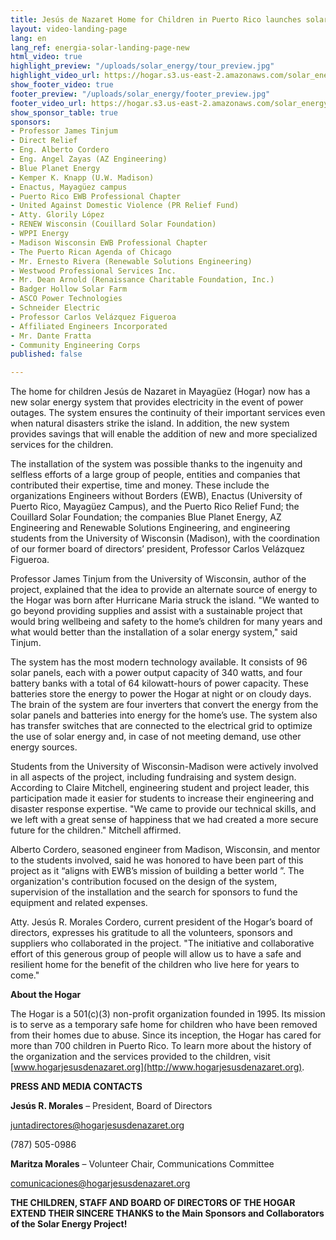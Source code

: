 ```yaml
---
title: Jesús de Nazaret Home for Children in Puerto Rico launches solar energy system
layout: video-landing-page
lang: en
lang_ref: energia-solar-landing-page-new
html_video: true
highlight_preview: "/uploads/solar_energy/tour_preview.jpg"
highlight_video_url: https://hogar.s3.us-east-2.amazonaws.com/solar_energy_tour_final.mov
show_footer_video: true
footer_preview: "/uploads/solar_energy/footer_preview.jpg"
footer_video_url: https://hogar.s3.us-east-2.amazonaws.com/solar_energy_thank_you.mov
show_sponsor_table: true
sponsors:
- Professor James Tinjum
- Direct Relief
- Eng. Alberto Cordero
- Eng. Angel Zayas (AZ Engineering)
- Blue Planet Energy
- Kemper K. Knapp (U.W. Madison)
- Enactus, Mayagüez campus
- Puerto Rico EWB Professional Chapter
- United Against Domestic Violence (PR Relief Fund)
- Atty. Glorily López
- RENEW Wisconsin (Couillard Solar Foundation)
- WPPI Energy
- Madison Wisconsin EWB Professional Chapter
- The Puerto Rican Agenda of Chicago
- Mr. Ernesto Rivera (Renewable Solutions Engineering)
- Westwood Professional Services Inc.
- Mr. Dean Arnold (Renaissance Charitable Foundation, Inc.)
- Badger Hollow Solar Farm
- ASCO Power Technologies
- Schneider Electric
- Professor Carlos Velázquez Figueroa
- Affiliated Engineers Incorporated
- Mr. Dante Fratta
- Community Engineering Corps
published: false

---
```

The home for children Jesús de Nazaret in Mayagüez (Hogar) now has a new solar energy system that provides electricity in the event of power outages. The system ensures the continuity of their important services even when natural disasters strike the island. In addition, the new system provides savings that will enable the addition of new and more specialized services for the children.

The installation of the system was possible thanks to the ingenuity and selfless efforts of a large group of people, entities and companies that contributed their expertise, time and money. These include the organizations Engineers without Borders (EWB), Enactus (University of Puerto Rico, Mayagüez Campus), and the Puerto Rico Relief Fund; the Couillard Solar Foundation; the companies Blue Planet Energy, AZ Engineering and Renewable Solutions Engineering, and engineering students from the University of Wisconsin (Madison), with the coordination of our former board of directors’ president, Professor Carlos Velázquez Figueroa.

Professor James Tinjum from the University of Wisconsin, author of the project, explained that the idea to provide an alternate source of energy to the Hogar was born after Hurricane Maria struck the island. "We wanted to go beyond providing supplies and assist with a sustainable project that would bring wellbeing and safety to the home’s children for many years and what would better than the installation of a solar energy system," said Tinjum.

The system has the most modern technology available. It consists of 96 solar panels, each with a power output capacity of 340 watts, and four battery banks with a total of 64 kilowatt-hours of power capacity. These batteries store the energy to power the Hogar at night or on cloudy days. The brain of the system are four inverters that convert the energy from the solar panels and batteries into energy for the home’s use. The system also has transfer switches that are connected to the electrical grid to optimize the use of solar energy and, in case of not meeting demand, use other energy sources.

Students from the University of Wisconsin-Madison were actively involved in all aspects of the project, including fundraising and system design. According to Claire Mitchell, engineering student and project leader, this participation made it easier for students to increase their engineering and disaster response expertise. "We came to provide our technical skills, and we left with a great sense of happiness that we had created a more secure future for the children." Mitchell affirmed.

Alberto Cordero, seasoned engineer from Madison, Wisconsin, and mentor to the students involved, said he was honored to have been part of this project as it “aligns with EWB’s mission of building a better world ”. The organization's contribution focused on the design of the system, supervision of the installation and the search for sponsors to fund the equipment and related expenses.

Atty. Jesús R. Morales Cordero, current president of the Hogar’s board of directors, expresses his gratitude to all the volunteers, sponsors and suppliers who collaborated in the project. "The initiative and collaborative effort of this generous group of people will allow us to have a safe and resilient home for the benefit of the children who live here for years to come."

**About the Hogar**

The Hogar is a 501(c)(3) non-profit organization founded in 1995. Its mission is to serve as a temporary safe home for children who have been removed from their homes due to abuse. Since its inception, the Hogar has cared for more than 700 children in Puerto Rico. To learn more about the history of the organization and the services provided to the children, visit [www.hogarjesusdenazaret.org](http://www.hogarjesusdenazaret.org).

**PRESS AND MEDIA CONTACTS**

**Jesús R. Morales** – President, Board of Directors

[juntadirectores@hogarjesusdenazaret.org](mailto:juntadirectores@hogarjesusdenazaret.org)

(787) 505-0986

**Maritza Morales** – Volunteer Chair, Communications Committee

[comunicaciones@hogarjesusdenazaret.org](mailto:comunicaciones@hogarjesusdenazaret.org)

**THE CHILDREN, STAFF AND BOARD OF DIRECTORS OF THE HOGAR EXTEND THEIR SINCERE THANKS to the Main Sponsors and Collaborators of the Solar Energy Project!**